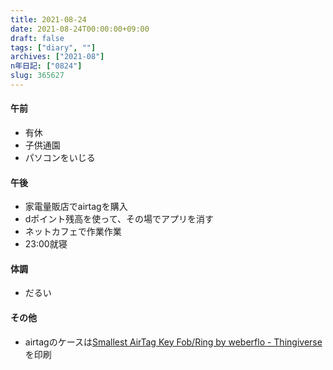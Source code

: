```yaml
---
title: 2021-08-24
date: 2021-08-24T00:00:00+09:00
draft: false
tags: ["diary", ""]
archives: ["2021-08"]
n年日記: ["0824"]
slug: 365627
---
```

#### 午前
- 有休
- 子供通園
- パソコンをいじる
#### 午後
- 家電量販店でairtagを購入
- dポイント残高を使って、その場でアプリを消す
- ネットカフェで作業作業
- 23:00就寝
#### 体調
- だるい
#### その他
- airtagのケースは[Smallest AirTag Key Fob/Ring by weberflo - Thingiverse](https://www.thingiverse.com/thing:4845088)を印刷
